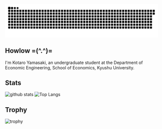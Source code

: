 ![](https://raw.githubusercontent.com/kotaro-yamasaki/kotaro-yamasaki/output/github-contribution-grid-snake.svg)

## Howlow =(^.^)=
I'm Kotaro Yamasaki, an undergraduate student at the Department of Economic Engineering, School of Economics, Kyushu University.

## Stats
<p align="left"> 
  <img alt="github stats" height="195px" src="https://github-readme-stats.vercel.app/api?username=kotaro-yamasaki&theme=radical&show_icons=true" />
  <img alt="Top Langs" height="195px" src="https://github-readme-stats.vercel.app/api/top-langs/?username=kotaro-yamasaki&layout=compact&theme=radical" />
</p>

## Trophy
![trophy](https://github-profile-trophy.vercel.app/?username=kotaro-yamasaki&theme=radical&column=8
)
